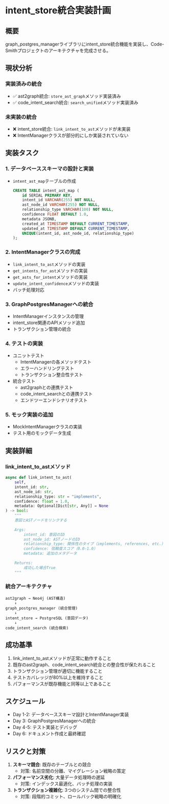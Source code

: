 # intent_store統合実装計画

## 概要
graph_postgres_managerライブラリにintent_store統合機能を実装し、Code-Smithプロジェクトのアーキテクチャを完成させる。

## 現状分析

### 実装済みの統合
- ✅ ast2graph統合: `store_ast_graph`メソッド実装済み
- ✅ code_intent_search統合: `search_unified`メソッド実装済み

### 未実装の統合
- ❌ intent_store統合: `link_intent_to_ast`メソッドが未実装
- ❌ IntentManagerクラスが部分的にしか実装されていない

## 実装タスク

### 1. データベーススキーマの設計と実装
- `intent_ast_map`テーブルの作成
  ```sql
  CREATE TABLE intent_ast_map (
      id SERIAL PRIMARY KEY,
      intent_id VARCHAR(255) NOT NULL,
      ast_node_id VARCHAR(255) NOT NULL,
      relationship_type VARCHAR(100) NOT NULL,
      confidence FLOAT DEFAULT 1.0,
      metadata JSONB,
      created_at TIMESTAMP DEFAULT CURRENT_TIMESTAMP,
      updated_at TIMESTAMP DEFAULT CURRENT_TIMESTAMP,
      UNIQUE(intent_id, ast_node_id, relationship_type)
  );
  ```

### 2. IntentManagerクラスの完成
- `link_intent_to_ast`メソッドの実装
- `get_intents_for_ast`メソッドの実装
- `get_asts_for_intent`メソッドの実装
- `update_intent_confidence`メソッドの実装
- バッチ処理対応

### 3. GraphPostgresManagerへの統合
- IntentManagerインスタンスの管理
- intent_store関連のAPIメソッド追加
- トランザクション管理の統合

### 4. テストの実装
- ユニットテスト
  - IntentManagerの各メソッドテスト
  - エラーハンドリングテスト
  - トランザクション整合性テスト
- 統合テスト
  - ast2graphとの連携テスト
  - code_intent_searchとの連携テスト
  - エンドツーエンドシナリオテスト

### 5. モック実装の追加
- MockIntentManagerクラスの実装
- テスト用のモックデータ生成

## 実装詳細

### link_intent_to_astメソッド
```python
async def link_intent_to_ast(
    self,
    intent_id: str,
    ast_node_id: str,
    relationship_type: str = "implements",
    confidence: float = 1.0,
    metadata: Optional[Dict[str, Any]] = None
) -> bool:
    """
    意図とASTノードをリンクする
    
    Args:
        intent_id: 意図のID
        ast_node_id: ASTノードのID
        relationship_type: 関係性のタイプ（implements, references, etc.）
        confidence: 信頼度スコア（0.0-1.0）
        metadata: 追加のメタデータ
    
    Returns:
        成功した場合True
    """
```

### 統合アーキテクチャ
```
ast2graph → Neo4j (AST構造)
    ↓
graph_postgres_manager (統合管理)
    ↓
intent_store → PostgreSQL (意図データ)
    ↓
code_intent_search (統合検索)
```

## 成功基準
1. link_intent_to_astメソッドが正常に動作すること
2. 既存のast2graph、code_intent_search統合との整合性が保たれること
3. トランザクション管理が適切に機能すること
4. テストカバレッジが80%以上を維持すること
5. パフォーマンスが既存機能と同等以上であること

## スケジュール
- Day 1-2: データベーススキーマ設計とIntentManager実装
- Day 3: GraphPostgresManagerへの統合
- Day 4-5: テスト実装とデバッグ
- Day 6: ドキュメント作成と最終確認

## リスクと対策
1. **スキーマ競合**: 既存のテーブルとの競合
   - 対策: 名前空間の分離、マイグレーション戦略の策定
2. **パフォーマンス劣化**: 大量データ処理時の遅延
   - 対策: インデックス最適化、バッチ処理の実装
3. **トランザクション複雑化**: 3つのシステム間での整合性
   - 対策: 段階的コミット、ロールバック戦略の明確化